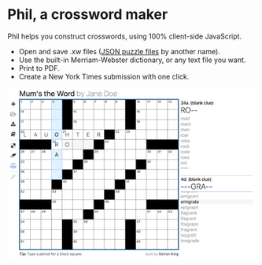 Phil, a crossword maker
=======================

Phil helps you construct crosswords, using 100% client-side JavaScript.
* Open and save .xw files ([JSON puzzle files](https://www.xwordinfo.com/JSON/) by another name).
* Use the built-in Merriam-Webster dictionary, or any text file you want.
* Print to PDF.
* Create a New York Times submission with one click.

![Build your own crossword](images/screenshot.png "Build your own crossword")

